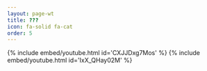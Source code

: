 ```yaml
---
layout: page-wt
title: ???
icon: fa-solid fa-cat
order: 5
---
```


{% include embed/youtube.html id='CXJJDxg7Mos' %}
{% include embed/youtube.html id='IxX_QHay02M' %}
